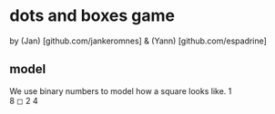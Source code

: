 # dots and boxes game

by (Jan) [github.com/jankeromnes] & (Yann) [github.com/espadrine]

## model

We use binary numbers to model how a square looks like.
  1  
8 ◻ 2
  4
